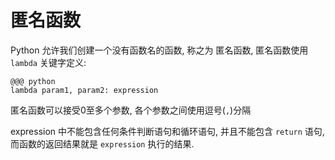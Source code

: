 <!SLIDE bullets incremental>
# 匿名函数

Python 允许我们创建一个没有函数名的函数, 称之为 匿名函数, 匿名函数使用 `lambda` 关键字定义:

    @@@ python
    lambda param1, param2: expression

匿名函数可以接受0至多个参数, 各个参数之间使用逗号(`,`)分隔

expression 中不能包含任何条件判断语句和循环语句, 并且不能包含 `return` 语句, 而函数的返回结果就是 `expression` 执行的结果.
